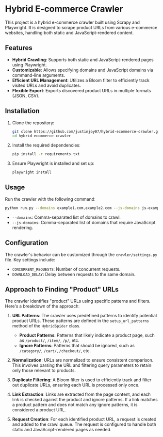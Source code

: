 # Hybrid E-commerce Crawler

This project is a hybrid e-commerce crawler built using Scrapy and Playwright. It is designed to scrape product URLs from various e-commerce websites, handling both static and JavaScript-rendered content.

## Features

- **Hybrid Crawling**: Supports both static and JavaScript-rendered pages using Playwright.
- **Customizable**: Allows specifying domains and JavaScript domains via command-line arguments.
- **Efficient URL Management**: Utilizes a Bloom filter to efficiently track visited URLs and avoid duplicates.
- **Flexible Export**: Exports discovered product URLs in multiple formats (JSON, CSV).

## Installation

1. Clone the repository:
   ```bash
   git clone https://github.com/justinjoy07/hybrid-ecommerce-crawler.git
   cd hybrid-ecommerce-crawler
   ```

2. Install the required dependencies:
   ```bash
   pip install -r requirements.txt
   ```

3. Ensure Playwright is installed and set up:
   ```bash
   playwright install
   ```

## Usage

Run the crawler with the following command:
   ```bash
   python run.py --domains example1.com,example2.com --js-domains js-example2.com,js-example2.com
   ```
- `--domains`: Comma-separated list of domains to crawl.
- `--js-domains`: Comma-separated list of domains that require JavaScript rendering.

## Configuration

The crawler's behavior can be customized through the `crawler/settings.py` file. Key settings include:

- `CONCURRENT_REQUESTS`: Number of concurrent requests.
- `DOWNLOAD_DELAY`: Delay between requests to the same domain.

## Approach to Finding "Product" URLs

The crawler identifies "product" URLs using specific patterns and filters. Here's a breakdown of the approach:

1. **URL Patterns**: The crawler uses predefined patterns to identify potential product URLs. These patterns are defined in the `setup_url_patterns` method of the `HybridSpider` class.


   - **Product Patterns**: Patterns that likely indicate a product page, such as `/product/`, `/item/`, `/p/`, etc.
   - **Ignore Patterns**: Patterns that should be ignored, such as `/category/`, `/cart/`, `/checkout/`, etc.

2. **Normalization**: URLs are normalized to ensure consistent comparison. This involves parsing the URL and filtering query parameters to retain only those relevant to products.

3. **Duplicate Filtering**: A Bloom filter is used to efficiently track and filter out duplicate URLs, ensuring each URL is processed only once.


4. **Link Extraction**: Links are extracted from the page content, and each link is checked against the product and ignore patterns. If a link matches a product pattern and does not match any ignore patterns, it is considered a product URL.

5. **Request Creation**: For each identified product URL, a request is created and added to the crawl queue. The request is configured to handle both static and JavaScript-rendered pages as needed.

